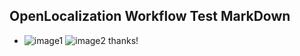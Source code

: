 ## OpenLocalization Workflow Test MarkDown
* ![image1](.\3bea8e2d-fa85-4814-8936-26f790c7dabc.PNG)   ![image2](.\af519f65-5965-4734-92f7-0e80f0ecadb7.png) 
thanks!